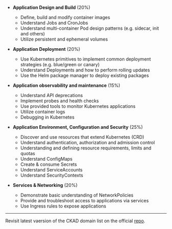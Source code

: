 - **Application Design and Build** (20%)
  -  Define, build and modify container images
  -  Understand Jobs and CronJobs
  -  Understand multi-container Pod design patterns (e.g. sidecar, init and others)
  -  Utilize persistent and ephemeral volumes

- **Application Deployment** (20%)
  -  Use Kubernetes primitives to implement common deployment strategies (e.g. blue/green or canary)
  -  Understand Deployments and how to perform rolling updates
  -  Use the Helm package manager to deploy existing packages

- **Application observability  and maintenance** (15%)
  -  Understand API deprecations
  -  Implement probes and health checks
  -  Use provided tools to monitor Kubernetes applications
  -  Utilize container logs
  -  Debugging in Kubernetes

- **Application Environment, Configuration and Security** (25%)
  -  Discover and use resources that extend Kubernetes (CRD)
  -  Understand authentication, authorization and admission control
  -  Understanding and defining resource requirements, limits and quotas
  -  Understand ConfigMaps
  -  Create & consume Secrets
  -  Understand ServiceAccounts
  -  Understand SecurityContexts

- **Services & Networking** (20%)
  -  Demonstrate basic understanding of NetworkPolicies
  -  Provide and troubleshoot access to applications via services
  -  Use Ingress rules to expose applications

---

Revisit latest vaersion of the CKAD domain list on the official [repo](https://github.com/cncf/curriculum).
